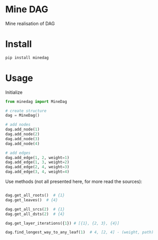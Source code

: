 # Mine DAG
Mine realisation of DAG


# Install

```bash
pip install minedag
```

# Usage

Initialize

```python
from minedag import MineDag

# create structure
dag = MineDag()

# add nodes
dag.add_node(1)
dag.add_node(2)
dag.add_node(3)
dag.add_node(4)

# add edges
dag.add_edge(1, 2, weight=1)
dag.add_edge(1, 3, weight=2)
dag.add_edge(2, 4, weight=3)
dag.add_edge(3, 4, weight=4)

```

Use methods (not all presented here, for more read the sources):
```python

dag.get_all_roots()  # {1}
dag.get_leaves()  # {4}

dag.get_all_srcs(2)  # {1}
dag.get_all_dsts(2)  # {4}

dag.get_layer_iterations({1}) # [{1}, {2, 3}, {4}]

dag.find_longest_way_to_any_leaf(1)  # 4, [2, 4] - (weight, path) 
```
